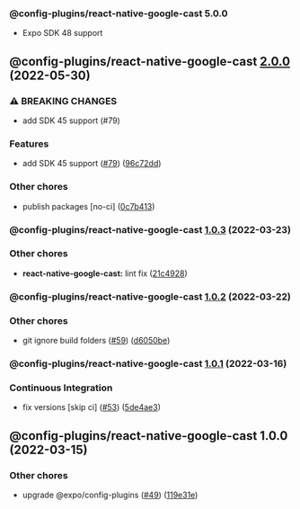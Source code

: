 ### @config-plugins/react-native-google-cast 5.0.0

- Expo SDK 48 support

## @config-plugins/react-native-google-cast [2.0.0](https://github.com/expo/config-plugins/compare/@config-plugins/react-native-google-cast@1.0.3...@config-plugins/react-native-google-cast@2.0.0) (2022-05-30)

### ⚠ BREAKING CHANGES

- add SDK 45 support (#79)

### Features

- add SDK 45 support ([#79](https://github.com/expo/config-plugins/issues/79)) ([96c72dd](https://github.com/expo/config-plugins/commit/96c72dda469ace2b9eafd38ba4d21f1bcd2e3cdf))

### Other chores

- publish packages [no-ci] ([0c7b413](https://github.com/expo/config-plugins/commit/0c7b413a765e4b1ff92b9e3edc2b62077c41ce46))

### @config-plugins/react-native-google-cast [1.0.3](https://github.com/expo/config-plugins/compare/@config-plugins/react-native-google-cast@1.0.2...@config-plugins/react-native-google-cast@1.0.3) (2022-03-23)

### Other chores

- **react-native-google-cast:** lint fix ([21c4928](https://github.com/expo/config-plugins/commit/21c49280d49a3584863d8338e4b34c508249a595))

### @config-plugins/react-native-google-cast [1.0.2](https://github.com/expo/config-plugins/compare/@config-plugins/react-native-google-cast@1.0.1...@config-plugins/react-native-google-cast@1.0.2) (2022-03-22)

### Other chores

- git ignore build folders ([#59](https://github.com/expo/config-plugins/issues/59)) ([d6050be](https://github.com/expo/config-plugins/commit/d6050beb2a5c68dc59287c27ec388c2002ec7904))

### @config-plugins/react-native-google-cast [1.0.1](https://github.com/expo/config-plugins/compare/@config-plugins/react-native-google-cast@1.0.0...@config-plugins/react-native-google-cast@1.0.1) (2022-03-16)

### Continuous Integration

- fix versions [skip ci] ([#53](https://github.com/expo/config-plugins/issues/53)) ([5de4ae3](https://github.com/expo/config-plugins/commit/5de4ae3e6182c32b7aa24d70ccd23a11663bb089))

## @config-plugins/react-native-google-cast 1.0.0 (2022-03-15)

### Other chores

- upgrade @expo/config-plugins ([#49](https://github.com/expo/config-plugins/issues/49)) ([119e31e](https://github.com/expo/config-plugins/commit/119e31edf110409272ace750f02d651124e1a22d))
